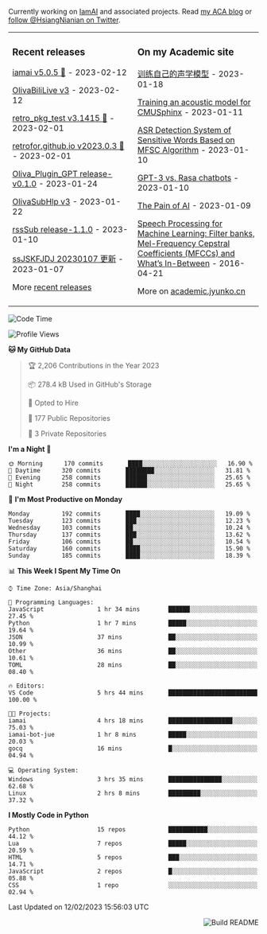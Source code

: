 
Currently working on [IamAI](https://github.com/retrofor/IamAI/) and associated projects. Read [my ACA blog](https://academic.jyunko.cn/) or [follow @HsiangNianian on Twitter](https://twitter.com/HsiangNianian).

<table><tr><td valign="top" width="33%">

### Recent releases
<!-- recent_releases starts -->
[iamai v5.0.5 🌈](https://github.com/retrofor/iamai/releases/tag/v5.0.5) - 2023-02-12

[OlivaBiliLive v3](https://github.com/HsiangNianian/OlivaBiliLive/releases/tag/untagged-8bf4ca6c48e6c3164a42) - 2023-02-12

[retro_pkg_test v3.1415 🌈](https://github.com/retrofor/retro_pkg_test/releases/tag/v3.1415) - 2023-02-01

[retrofor.github.io v2023.0.3 🌈](https://github.com/retrofor/retrofor.github.io/releases/tag/v2023.0.3) - 2023-02-01

[Oliva_Plugin_GPT release-v0.1.0](https://github.com/retrofor/Oliva_Plugin_GPT/releases/tag/v0.1.0) - 2023-01-24

[OlivaSubHlp v3](https://github.com/HsiangNianian/OlivaSubHlp/releases/tag/3) - 2023-01-22

[rssSub release-1.1.0](https://github.com/HsiangNianian/rssSub/releases/tag/release-1.1.0) - 2023-01-10

[ssJSKFJDJ 20230107 更新](https://github.com/HsiangNianian/ssJSKFJDJ/releases/tag/20230107) - 2023-01-07
<!-- recent_releases ends -->
More [recent releases](https://github.com/HsiangNianian/HsiangNianian/blob/main/releases.md)
</td><td valign="top" width="33%">

### On my Academic site
<!-- blog starts -->
[训练自己的声学模型](https://academic.jyunko.cn/2023/01/18/Training-an-acoustic-model-for-CMUSphinx-zh-CN) - 2023-01-18

[Training an acoustic model for CMUSphinx](https://academic.jyunko.cn/2023/01/11/Training-an-acoustic-model-for-CMUSphinx-en) - 2023-01-11

[ASR Detection System of Sensitive Words Based on MFSC Algorithm](https://academic.jyunko.cn/2023/01/10/ASR-Detection-System-of-Sensitive-Words-Based-on-MFSC-Algorithm) - 2023-01-10

[GPT-3 vs. Rasa chatbots](https://academic.jyunko.cn/2023/01/10/GPT-3-vs-Rasa-chatbots) - 2023-01-10

[The Pain of AI](https://academic.jyunko.cn/2023/01/09/The-Pain-of-AI) - 2023-01-09

[Speech Processing for Machine Learning: Filter banks, Mel-Frequency Cepstral Coefficients (MFCCs) and What’s In-Between](https://academic.jyunko.cn/2016/04/21/speech-processing-for-machine-learning) - 2016-04-21
<!-- blog ends -->
More on [academic.jyunko.cn](https://academic.jyunko.cn/)
</td></tr></table>

<!--START_SECTION:waka-->
![Code Time](http://img.shields.io/badge/Code%20Time-18%20hrs%2055%20mins-blue)

![Profile Views](http://img.shields.io/badge/Profile%20Views-164-blue)

**🐱 My GitHub Data** 

> 🏆 2,206 Contributions in the Year 2023
 > 
> 📦 278.4 kB Used in GitHub's Storage 
 > 
> 💼 Opted to Hire
 > 
> 📜 177 Public Repositories 
 > 
> 🔑 3 Private Repositories  
 > 
**I'm a Night 🦉** 

```text
🌞 Morning      170 commits       ████░░░░░░░░░░░░░░░░░░░░░   16.90 % 
🌆 Daytime      320 commits       ████████░░░░░░░░░░░░░░░░░   31.81 % 
🌃 Evening      258 commits       ██████░░░░░░░░░░░░░░░░░░░   25.65 % 
🌙 Night        258 commits       ██████░░░░░░░░░░░░░░░░░░░   25.65 % 

```
📅 **I'm Most Productive on Monday** 

```text
Monday         192 commits       ████░░░░░░░░░░░░░░░░░░░░░   19.09 % 
Tuesday        123 commits       ███░░░░░░░░░░░░░░░░░░░░░░   12.23 % 
Wednesday      103 commits       ██░░░░░░░░░░░░░░░░░░░░░░░   10.24 % 
Thursday       137 commits       ███░░░░░░░░░░░░░░░░░░░░░░   13.62 % 
Friday         106 commits       ██░░░░░░░░░░░░░░░░░░░░░░░   10.54 % 
Saturday       160 commits       ████░░░░░░░░░░░░░░░░░░░░░   15.90 % 
Sunday         185 commits       ████░░░░░░░░░░░░░░░░░░░░░   18.39 % 

```


📊 **This Week I Spent My Time On** 

```text
⌚︎ Time Zone: Asia/Shanghai

💬 Programming Languages: 
JavaScript               1 hr 34 mins        ██████░░░░░░░░░░░░░░░░░░░   27.45 % 
Python                   1 hr 7 mins         █████░░░░░░░░░░░░░░░░░░░░   19.64 % 
JSON                     37 mins             ██░░░░░░░░░░░░░░░░░░░░░░░   10.99 % 
Other                    36 mins             ██░░░░░░░░░░░░░░░░░░░░░░░   10.61 % 
TOML                     28 mins             ██░░░░░░░░░░░░░░░░░░░░░░░   08.40 % 

🔥 Editors: 
VS Code                  5 hrs 44 mins       █████████████████████████   100.00 % 

🐱‍💻 Projects: 
iamai                    4 hrs 18 mins       ██████████████████░░░░░░░   75.03 % 
iamai-bot-jue            1 hr 8 mins         █████░░░░░░░░░░░░░░░░░░░░   20.03 % 
gocq                     16 mins             █░░░░░░░░░░░░░░░░░░░░░░░░   04.94 % 

💻 Operating System: 
Windows                  3 hrs 35 mins       ███████████████░░░░░░░░░░   62.68 % 
Linux                    2 hrs 8 mins        █████████░░░░░░░░░░░░░░░░   37.32 % 

```

**I Mostly Code in Python** 

```text
Python                   15 repos            ███████████░░░░░░░░░░░░░░   44.12 % 
Lua                      7 repos             █████░░░░░░░░░░░░░░░░░░░░   20.59 % 
HTML                     5 repos             ███░░░░░░░░░░░░░░░░░░░░░░   14.71 % 
JavaScript               2 repos             █░░░░░░░░░░░░░░░░░░░░░░░░   05.88 % 
CSS                      1 repo              ░░░░░░░░░░░░░░░░░░░░░░░░░   02.94 % 

```



 Last Updated on 12/02/2023 15:56:03 UTC
<!--END_SECTION:waka-->

<a href="https://github.com/HsiangNianian/HsiangNianian/actions"><img src="https://github.com/HsiangNianian/HsiangNianian/actions/workflows/build.yml/badge.svg" align="right" alt="Build README"></a>
